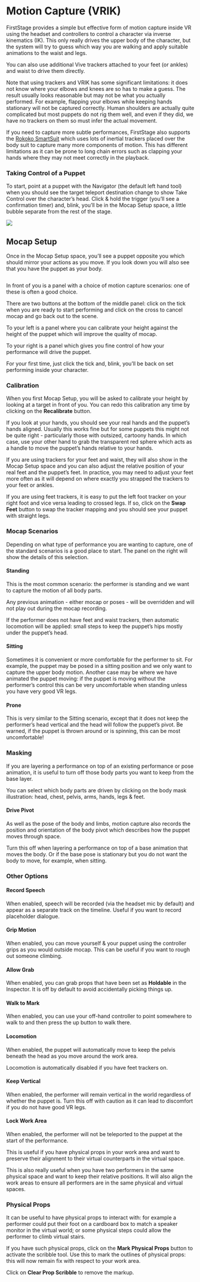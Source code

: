 # Motion Capture (VRIK)

FirstStage provides a simple but effective form of motion capture inside VR using the headset and controllers to control a character via inverse kinematics (IK). This only really drives the upper body of the character, but the system will try to guess which way you are walking and apply suitable animations to the waist and legs.

You can also use additional Vive trackers attached to your feet (or ankles) and waist to drive them directly.

Note that using trackers and VRIK has some significant limitations: it does not know where your elbows and knees are so has to make a guess. The result usually looks reasonable but may not be what you actually performed. For example, flapping your elbows while keeping hands stationary will not be captured correctly. Human shoulders are actually quite complicated but most puppets do not rig them well, and even if they did, we have no trackers on them so must infer the actual movement.

If you need to capture more subtle performances, FirstStage also supports the [Rokoko SmartSuit](https://www.rokoko.com/products/smartsuit-pro) which uses lots of inertial trackers placed over the body suit to capture many more components of motion. This has different limitations as it can be prone to long chain errors such as clapping your hands where they may not meet correctly in the playback.

### Taking Control of a Puppet <a href="#_bu2qoyq7ae6w" id="_bu2qoyq7ae6w"></a>

To start, point at a puppet with the Navigator (the default left hand tool) when you should see the target teleport destination change to show Take Control over the character’s head. Click & hold the trigger (you’ll see a confirmation timer) and, blink, you’ll be in the Mocap Setup space, a little bubble separate from the rest of the stage.

![](<../../.gitbook/assets/image (14).png>)

## Mocap Setup <a href="#_4bmbd0x5pa5z" id="_4bmbd0x5pa5z"></a>

Once in the Mocap Setup space, you’ll see a puppet opposite you which should mirror your actions as you move. If you look down you will also see that you have the puppet as your body.

<figure><img src="../../.gitbook/assets/Screenshot-2023-01-24-152013-2-1024x540.png" alt=""><figcaption></figcaption></figure>

In front of you is a panel with a choice of motion capture scenarios: one of these is often a good choice.

There are two buttons at the bottom of the middle panel: click on the tick when you are ready to start performing and click on the cross to cancel mocap and go back out to the scene.

To your left is a panel where you can calibrate your height against the height of the puppet which will improve the quality of mocap.

To your right is a panel which gives you fine control of how your performance will drive the puppet.

For your first time, just click the tick and, blink, you’ll be back on set performing inside your character.

### Calibration <a href="#_4fcz81vd21qc" id="_4fcz81vd21qc"></a>

When you first Mocap Setup, you will be asked to calibrate your height by looking at a target in front of you. You can redo this calibration any time by clicking on the **Recalibrate** button.

If you look at your hands, you should see your real hands and the puppet’s hands aligned. Usually this works fine but for some puppets this might not be quite right - particularly those with outsized, cartoony hands. In which case, use your other hand to grab the transparent red sphere which acts as a handle to move the puppet’s hands relative to your hands.

If you are using trackers for your feet and waist, they will also show in the Mocap Setup space and you can also adjust the relative position of your real feet and the puppet’s feet. In practice, you may need to adjust your feet more often as it will depend on where exactly you strapped the trackers to your feet or ankles.

If you are using feet trackers, it is easy to put the left foot tracker on your right foot and vice versa leading to crossed legs. If so, click on the **Swap Feet** button to swap the tracker mapping and you should see your puppet with straight legs.

### Mocap Scenarios <a href="#_uq5dt232xcpl" id="_uq5dt232xcpl"></a>

Depending on what type of performance you are wanting to capture, one of the standard scenarios is a good place to start. The panel on the right will show the details of this selection.

#### Standing <a href="#_by2onydjayvp" id="_by2onydjayvp"></a>

This is the most common scenario: the performer is standing and we want to capture the motion of all body parts.

Any previous animation - either mocap or poses - will be overridden and will not play out during the mocap recording.

If the performer does not have feet and waist trackers, then automatic locomotion will be applied: small steps to keep the puppet’s hips mostly under the puppet’s head.

#### Sitting <a href="#_w9sjx19fdlo8" id="_w9sjx19fdlo8"></a>

Sometimes it is convenient or more comfortable for the performer to sit. For example, the puppet may be posed in a sitting position and we only want to capture the upper body motion. Another case may be where we have animated the puppet moving: if the puppet is moving without the performer’s control this can be very uncomfortable when standing unless you have very good VR legs.

#### Prone <a href="#_8is2gnuznblo" id="_8is2gnuznblo"></a>

This is very similar to the Sitting scenario, except that it does not keep the performer’s head vertical and the head will follow the puppet’s pivot. Be warned, if the puppet is thrown around or is spinning, this can be most uncomfortable!

### Masking <a href="#_r8dvjzj6qwt7" id="_r8dvjzj6qwt7"></a>

If you are layering a performance on top of an existing performance or pose animation, it is useful to turn off those body parts you want to keep from the base layer.

You can select which body parts are driven by clicking on the body mask illustration: head, chest, pelvis, arms, hands, legs & feet.

#### Drive Pivot <a href="#_a2uylfu15moc" id="_a2uylfu15moc"></a>

As well as the pose of the body and limbs, motion capture also records the position and orientation of the body pivot which describes how the puppet moves through space.

Turn this off when layering a performance on top of a base animation that moves the body. Or if the base pose is stationary but you do not want the body to move, for example, when sitting.

### Other Options <a href="#_91ry8v4sapwm" id="_91ry8v4sapwm"></a>

#### Record Speech <a href="#_62hxbgiwlcty" id="_62hxbgiwlcty"></a>

When enabled, speech will be recorded (via the headset mic by default) and appear as a separate track on the timeline. Useful if you want to record placeholder dialogue.

#### Grip Motion <a href="#_isggnap99o50" id="_isggnap99o50"></a>

When enabled, you can move yourself & your puppet using the controller grips as you would outside mocap. This can be useful if you want to rough out someone climbing.

#### Allow Grab <a href="#_dxk7cnl90j2a" id="_dxk7cnl90j2a"></a>

When enabled, you can grab props that have been set as **Holdable** in the Inspector. It is off by default to avoid accidentally picking things up.

#### Walk to Mark <a href="#_n6o1mg7xtpzj" id="_n6o1mg7xtpzj"></a>

When enabled, you can use your off-hand controller to point somewhere to walk to and then press the up button to walk there.

#### Locomotion <a href="#_v75bfgfcmtfk" id="_v75bfgfcmtfk"></a>

When enabled, the puppet will automatically move to keep the pelvis beneath the head as you move around the work area.

Locomotion is automatically disabled if you have feet trackers on.

#### Keep Vertical <a href="#_2lq41qv63ot1" id="_2lq41qv63ot1"></a>

When enabled, the performer will remain vertical in the world regardless of whether the puppet is. Turn this off with caution as it can lead to discomfort if you do not have good VR legs.

#### Lock Work Area <a href="#_lrt2q4rsedml" id="_lrt2q4rsedml"></a>

When enabled, the performer will not be teleported to the puppet at the start of the performance.

This is useful if you have physical props in your work area and want to preserve their alignment to their virtual counterparts in the virtual space.

This is also really useful when you have two performers in the same physical space and want to keep their relative positions. It will also align the work areas to ensure all performers are in the same physical and virtual spaces.

### Physical Props <a href="#_qwpj3jof3aek" id="_qwpj3jof3aek"></a>

It can be useful to have physical props to interact with: for example a performer could put their foot on a cardboard box to match a speaker monitor in the virtual world; or some physical steps could allow the performer to climb virtual stairs.

If you have such physical props, click on the **Mark Physical Props** button to activate the scribble tool. Use this to mark the outlines of physical props: this will now remain fix with respect to your work area.

Click on **Clear Prop Scribble** to remove the markup.

## &#x20;<a href="#_hg4474de3hk2" id="_hg4474de3hk2"></a>
